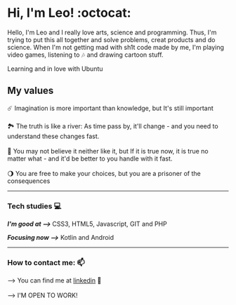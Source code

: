 <h1> Hi, I'm Leo! :octocat: </h1> 


Hello, I'm Leo and I really love arts, science and programming. Thus, I'm trying to put this all together and solve problems, creat products and do science. When I'm not
getting mad with sh1t code made by me, I'm playing video games, listening to 🎶 and drawing cartoon stuff.

Learning and in love with Ubuntu

<h2> My values </h2> 

☄️ Imagination is more important than knowledge, but It's still important <br><br>
🏞️ The truth is like a river: As time pass by, it'll change - and you need to understand these changes fast. <br><br>
🧬 You may not believe it neither like it, but If it is true now, it is true no matter what - and it'd be better to you handle with it fast.<br><br>
🌖 You are free to make your choices, but you are a prisoner of the consequences

<hr>

<h3> Tech studies 💻 </h3>

<strong><em> I'm good at --> </em></strong> CSS3, HTML5, Javascript, GIT and PHP

<strong><em> Focusing now --></em></strong> Kotlin and Android

<hr>

<h3> How to contact me: 📫</h3>

--> You can find me at [linkedin](https://www.linkedin.com/in/leonardo-bloise-65b312194/ ) 📱 <br><br>
--> I'M OPEN TO WORK!

